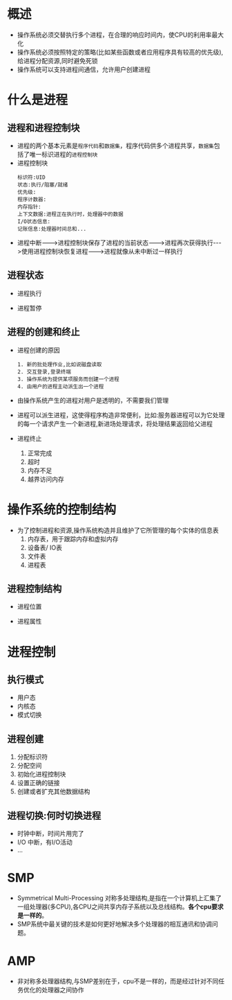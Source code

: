 # 概述
- 操作系统必须交替执行多个进程，在合理的响应时间内，使CPU的利用率最大化
- 操作系统必须按照特定的策略(比如某些函数或者应用程序具有较高的优先级),给进程分配资源,同时避免死锁
- 操作系统可以支持进程间通信，允许用户创建进程


# 什么是进程

## 进程和进程控制块

- 进程的两个基本元素是`程序代码`和`数据集`，程序代码供多个进程共享，`数据集`包括了唯一标识进程的`进程控制块`
- 进程控制块
    ```
    标识符:UID
    状态:执行/阻塞/就绪
    优先级:
    程序计数器:
    内存指针:
    上下文数据:进程正在执行时，处理器中的数据
    I/O状态信息:
    记账信息:处理器时间总和...
    ```
- 进程中断--->进程控制块保存了进程的当前状态--->进程再次获得执行--->使用进程控制块恢复进程--->进程就像从未中断过一样执行

## 进程状态

- 进程执行

- 进程暂停


## 进程的创建和终止
- 进程创建的原因
    ```
    1. 新的批处理作业,比如说磁盘读取
    2. 交互登录,登录终端
    3. 操作系统为提供某项服务而创建一个进程
    4. 由用户的进程主动派生出一个进程
    ```

- 由操作系统产生的进程对用户是透明的，不需要我们管理
- 进程可以派生进程，这使得程序构造非常便利，比如:服务器进程可以为它处理的每一个请求产生一个新进程,新进场处理请求，将处理结果返回给父进程

- 进程终止
    1. 正常完成
    1. 超时
    1. 内存不足
    1. 越界访问内存


# 操作系统的控制结构
- 为了控制进程和资源,操作系统构造并且维护了它所管理的每个实体的信息表
    1. 内存表，用于跟踪内存和虚拟内存
    1. 设备表/ IO表
    1. 文件表
    1. 进程表

## 进程控制结构
- 进程位置

- 进程属性


# 进程控制
## 执行模式
- 用户态
- 内核态
- 模式切换

## 进程创建
1. 分配标识符
1. 分配空间
1. 初始化进程控制块
1. 设置正确的链接
1. 创建或者扩充其他数据结构


## 进程切换:何时切换进程
- 时钟中断，时间片用完了
- I/O 中断，有I/O活动
- ...

##



# SMP
- Symmetrical Multi-Processing 对称多处理结构,是指在一个计算机上汇集了一组处理器(多CPU),各CPU之间共享内存子系统以及总线结构。**各个cpu要求是一样的**。
- SMP系统中最关键的技术是如何更好地解决多个处理器的相互通讯和协调问题。


# AMP
- 非对称多处理器结构,与SMP差别在于，cpu不是一样的，而是经过针对不同任务优化的处理器之间协作
